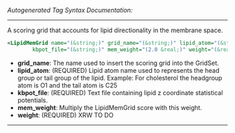 <!-- THIS IS AN AUTOGENERATED FILE: Don't edit it directly, instead change the schema definition in the code itself. -->

_Autogenerated Tag Syntax Documentation:_

---
A scoring grid that accounts for lipid directionality in the membrane space.

```xml
<LipidMemGrid name="(&string;)" grid_name="(&string;)" lipid_atom="(&string;)"
        kbpot_file="(&string;)" mem_weight="(2.0 &real;)" weight="(&real;)" />
```

-   **grid_name**: The name used to insert the scoring grid into the GridSet.
-   **lipid_atom**: (REQUIRED) Lipid atom name used to represents the head group or tail group of the lipid. Example: For cholesterol the headgroup atom is O1 and the tail atom is C25
-   **kbpot_file**: (REQUIRED) Text file containing lipid z coordinate statistical potentials.
-   **mem_weight**: Multiply the LipidMemGrid score with this weight.
-   **weight**: (REQUIRED) XRW TO DO

---
